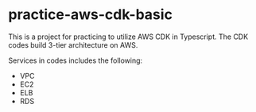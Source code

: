 # practice-aws-cdk-basic

This is a project for practicing to utilize AWS CDK in Typescript.
The CDK codes build 3-tier architecture on AWS.

Services in codes includes the following:
- VPC
- EC2
- ELB
- RDS
